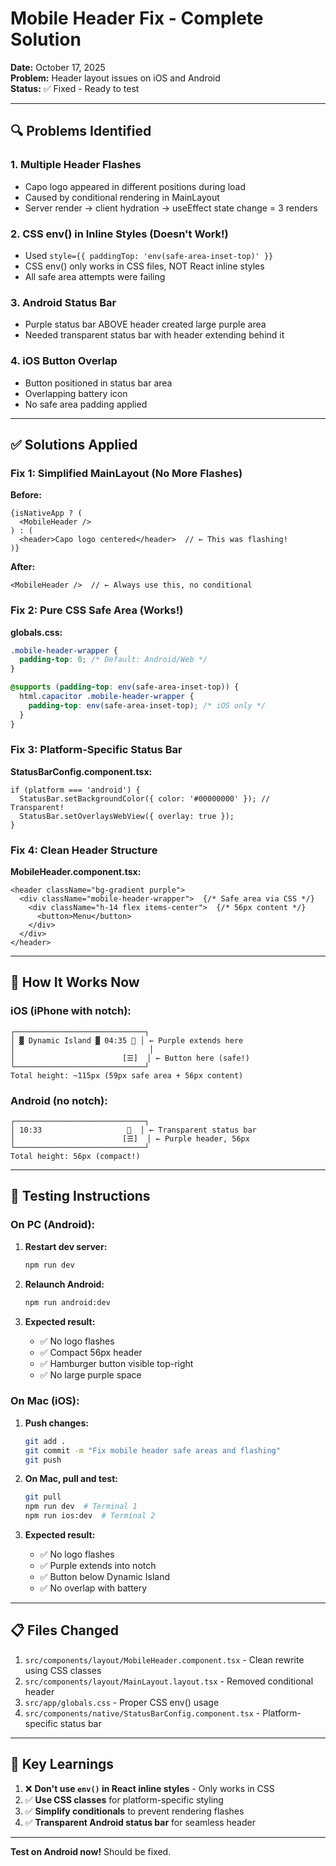 # Mobile Header Fix - Complete Solution

**Date:** October 17, 2025  
**Problem:** Header layout issues on iOS and Android  
**Status:** ✅ Fixed - Ready to test

---

## 🔍 Problems Identified

### 1. Multiple Header Flashes
- Capo logo appeared in different positions during load
- Caused by conditional rendering in MainLayout
- Server render → client hydration → useEffect state change = 3 renders

### 2. CSS env() in Inline Styles (Doesn't Work!)
- Used `style={{ paddingTop: 'env(safe-area-inset-top)' }}`
- CSS env() only works in CSS files, NOT React inline styles
- All safe area attempts were failing

### 3. Android Status Bar
- Purple status bar ABOVE header created large purple area
- Needed transparent status bar with header extending behind it

### 4. iOS Button Overlap
- Button positioned in status bar area
- Overlapping battery icon
- No safe area padding applied

---

## ✅ Solutions Applied

### Fix 1: Simplified MainLayout (No More Flashes)
**Before:**
```tsx
{isNativeApp ? (
  <MobileHeader />
) : (
  <header>Capo logo centered</header>  // ← This was flashing!
)}
```

**After:**
```tsx
<MobileHeader />  // ← Always use this, no conditional
```

### Fix 2: Pure CSS Safe Area (Works!)
**globals.css:**
```css
.mobile-header-wrapper {
  padding-top: 0; /* Default: Android/Web */
}

@supports (padding-top: env(safe-area-inset-top)) {
  html.capacitor .mobile-header-wrapper {
    padding-top: env(safe-area-inset-top); /* iOS only */
  }
}
```

### Fix 3: Platform-Specific Status Bar
**StatusBarConfig.component.tsx:**
```tsx
if (platform === 'android') {
  StatusBar.setBackgroundColor({ color: '#00000000' }); // Transparent!
  StatusBar.setOverlaysWebView({ overlay: true });
}
```

### Fix 4: Clean Header Structure
**MobileHeader.component.tsx:**
```tsx
<header className="bg-gradient purple">
  <div className="mobile-header-wrapper">  {/* Safe area via CSS */}
    <div className="h-14 flex items-center">  {/* 56px content */}
      <button>Menu</button>
    </div>
  </div>
</header>
```

---

## 📐 How It Works Now

### iOS (iPhone with notch):
```
┌─────────────────────────────┐
│ ▓ Dynamic Island ▓ 04:35 📶 │ ← Purple extends here
│                              │
│                        [☰]  │ ← Button here (safe!)
└─────────────────────────────┘
Total height: ~115px (59px safe area + 56px content)
```

### Android (no notch):
```
┌─────────────────────────────┐
│ 10:33                   📶  │ ← Transparent status bar
│                        [☰]  │ ← Purple header, 56px
└─────────────────────────────┘
Total height: 56px (compact!)
```

---

## 🧪 Testing Instructions

### On PC (Android):

1. **Restart dev server:**
   ```bash
   npm run dev
   ```

2. **Relaunch Android:**
   ```bash
   npm run android:dev
   ```

3. **Expected result:**
   - ✅ No logo flashes
   - ✅ Compact 56px header
   - ✅ Hamburger button visible top-right
   - ✅ No large purple space

### On Mac (iOS):

1. **Push changes:**
   ```bash
   git add .
   git commit -m "Fix mobile header safe areas and flashing"
   git push
   ```

2. **On Mac, pull and test:**
   ```bash
   git pull
   npm run dev  # Terminal 1
   npm run ios:dev  # Terminal 2
   ```

3. **Expected result:**
   - ✅ No logo flashes
   - ✅ Purple extends into notch
   - ✅ Button below Dynamic Island
   - ✅ No overlap with battery

---

## 📋 Files Changed

1. `src/components/layout/MobileHeader.component.tsx` - Clean rewrite using CSS classes
2. `src/components/layout/MainLayout.layout.tsx` - Removed conditional header
3. `src/app/globals.css` - Proper CSS env() usage
4. `src/components/native/StatusBarConfig.component.tsx` - Platform-specific status bar

---

## 🎯 Key Learnings

1. ❌ **Don't use `env()` in React inline styles** - Only works in CSS
2. ✅ **Use CSS classes** for platform-specific styling
3. ✅ **Simplify conditionals** to prevent rendering flashes
4. ✅ **Transparent Android status bar** for seamless header

---

**Test on Android now!** Should be fixed.

